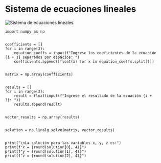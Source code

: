 # Sistema de ecuaciones lineales
![Sistema de ecuaciones lineales](https://encrypted-tbn0.gstatic.com/images?q=tbn:ANd9GcTPV3zbGnABP6IkJglHE7tyW6WQWDuW9riTL9K0q92r9m1BoNlfjV5aFR6YozqN2hkfzA&usqp=CAU)
```
import numpy as np


coefficients = []
for i in range(3):
    equation_coeffs = input(f"Ingrese los coeficientes de la ecuación {i + 1} separados por espacios: ")
    coefficients.append([float(x) for x in equation_coeffs.split()])


matrix = np.array(coefficients)


results = []
for i in range(3):
    result = float(input(f"Ingrese el resultado de la ecuación {i + 1}: "))
    results.append(result)


vector_results = np.array(results)


solution = np.linalg.solve(matrix, vector_results)


print("\nLa solución para las variables x, y, z es:")
print(f"x = {round(solution[0], 4)}")
print(f"y = {round(solution[1], 4)}")
print(f"z = {round(solution[2], 4)}")
